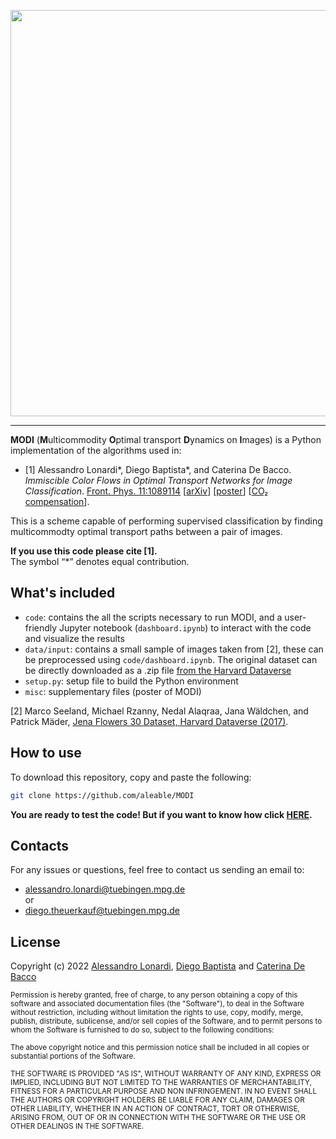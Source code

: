 <p align="center">
<a href=https://en.wikipedia.org/wiki/Amedeo_Modigliani><img src="https://user-images.githubusercontent.com/34717973/163191831-69d0a9d0-eadd-4bf4-bc65-836f2cda5fcb.png" width="650"></a>
</p>

___

**MODI** (**M**ulticommodity **O**ptimal transport **D**ynamics on **I**mages) is a Python implementation of the algorithms used in:

- [1] Alessandro Lonardi\*, Diego Baptista\*, and Caterina De Bacco. <i>Immiscible Color Flows in Optimal Transport Networks for Image Classification</i>. <a href="https://doi.org/10.3389/fphy.2023.1089114">Front. Phys. 11:1089114</a> [<a href="https://arxiv.org/abs/2205.02938">arXiv</a>] [<a href="https://github.com/aleable/MODI/tree/main/misc/POSTER_MODI.pdf">poster</a>] [<a href="https://www.treedom.net/en/page/register?id=49Z-KEWX">CO₂ compensation</a>].

This is a scheme capable of performing supervised classification by finding multicommodty optimal transport paths between a pair of images.

**If you use this code please cite [1].**<br/>
The symbol “*” denotes equal contribution.


## What's included

- ```code```: contains the all the scripts necessary to run MODI, and a user-friendly Jupyter notebook (```dashboard.ipynb```) to interact with the code and visualize the results
- ```data/input```: contains a small sample of images taken from [2], these can be preprocessed using ```code/dashboard.ipynb```. The original dataset can be directly downloaded as a .zip file [from the Harvard Dataverse](https://dataverse.harvard.edu/dataset.xhtml?persistentId=doi:10.7910/DVN/QDHYST)
- ```setup.py```: setup file to build the Python environment
- ```misc```: supplementary files (poster of MODI)

[2]  Marco Seeland, Michael Rzanny, Nedal Alaqraa, Jana Wäldchen, and Patrick Mäder, [Jena Flowers 30 Dataset, Harvard Dataverse (2017)](https://doi.org/10.7910/DVN/QDHYST).

## How to use

To download this repository, copy and paste the following:

```bash
git clone https://github.com/aleable/MODI
```


**You are ready to test the code! But if you want to know how click [HERE](https://github.com/aleable/MODI/tree/main/code).**

## Contacts

For any issues or questions, feel free to contact us sending an email to:
- <a href="alessandro.lonardi@tuebingen.mpg.de">alessandro.lonardi@tuebingen.mpg.de</a><br/>
or
- <a href="diego.theuerkauf@tuebingen.mpg.de">diego.theuerkauf@tuebingen.mpg.de</a>

## License

Copyright (c) 2022 <a href="https://aleable.github.io/">Alessandro Lonardi</a>, <a href="https://github.com/diegoabt">Diego Baptista</a> and <a href="https://www.cdebacco.com/">Caterina De Bacco</a>

<sub>Permission is hereby granted, free of charge, to any person obtaining a copy of this software and associated documentation files (the "Software"), to deal in the Software without restriction, including without limitation the rights to use, copy, modify, merge, publish, distribute, sublicense, and/or sell copies of the Software, and to permit persons to whom the Software is furnished to do so, subject to the following conditions:</sub>

<sub>The above copyright notice and this permission notice shall be included in all copies or substantial portions of the Software.</sub>

<sub>THE SOFTWARE IS PROVIDED "AS IS", WITHOUT WARRANTY OF ANY KIND, EXPRESS OR IMPLIED, INCLUDING BUT NOT LIMITED TO THE WARRANTIES OF MERCHANTABILITY, FITNESS FOR A PARTICULAR PURPOSE AND NON INFRINGEMENT. IN NO EVENT SHALL THE AUTHORS OR COPYRIGHT HOLDERS BE LIABLE FOR ANY CLAIM, DAMAGES OR OTHER LIABILITY, WHETHER IN AN ACTION OF CONTRACT, TORT OR OTHERWISE, ARISING FROM, OUT OF OR IN CONNECTION WITH THE SOFTWARE OR THE USE OR OTHER DEALINGS IN THE SOFTWARE.</sub>
